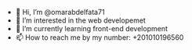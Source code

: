 - 👋 Hi, I’m @omarabdelfata71
- 👀 I’m interested in the web developemet
- 🌱 I’m currently learning front-end development
- 📫 How to reach me by my number: +201010196560
<!---
Omarabdelfata71/Omarabdelfata71 is a ✨ special ✨ repository because its `README.md` (this file) appears on your GitHub profile.
You can click the Preview link to take a look at your changes.
--->
